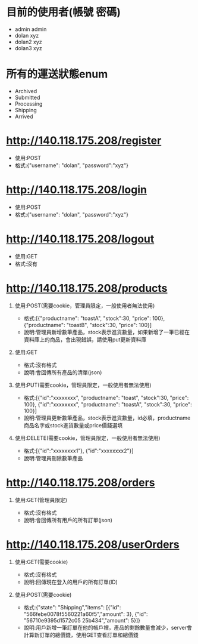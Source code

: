 目前的使用者(帳號 密碼)
=====
* admin     admin
* dolan     xyz
* dolan2    xyz
* dolan3    xyz

所有的運送狀態enum
=====
* Archived
* Submitted
* Processing
* Shipping
* Arrived

http://140.118.175.208/register
=====
* 使用:POST
* 格式:{"username": "dolan", "password":"xyz"}

http://140.118.175.208/login
=====
* 使用:POST
* 格式:{"username": "dolan", "password":"xyz"}

http://140.118.175.208/logout
=====
* 使用:GET
* 格式:沒有

http://140.118.175.208/products
=====
1. 使用:POST(需要cookie，管理員限定，一般使用者無法使用)

    * 格式:[{"productname": "toastA", "stock":30, "price": 100}, {"productname": "toastB", "stock":30, "price": 100}]
    * 說明:管理員新增數筆產品，stock表示進貨數量，如果新增了一筆已經在資料庫上的商品，會出現錯誤，請使用put更新資料庫

2. 使用:GET

    * 格式:沒有格式
    * 說明:會回傳所有產品的清單(json)

3. 使用:PUT(需要cookie，管理員限定，一般使用者無法使用)

    * 格式:[{"id":"xxxxxxxx", "productname": "toast", "stock":30, "price": 100}, {"id":"xxxxxxxx", "productname": "toastA", "stock":30, "price": 100}]
    * 說明:管理員更新數筆產品，stock表示進貨數量，id必填，productname商品名字或stock進貨數量或price價錢選填

4. 使用:DELETE(需要cookie，管理員限定，一般使用者無法使用)

    * 格式:[{"id":"xxxxxxxx1"}, {"id":"xxxxxxxx2"}]
    * 說明:管理員刪除數筆產品

http://140.118.175.208/orders
=====

1. 使用:GET(管理員限定)

    * 格式:沒有格式
    * 說明:會回傳所有用戶的所有訂單(json)


http://140.118.175.208/userOrders
=====

1. 使用:GET(需要cookie)

    * 格式:沒有格式
    * 說明:回傳現在登入的用戶的所有訂單(ID)

2. 使用:POST(需要cookie)

    * 格式:{"state": "Shipping","items": [{"id": "566febe0078f5560221a60f5","amount": 3}, {"id": "56710e9395d1572c05  25b434","amount": 5}]}
    * 說明:用戶新增一筆訂單在他的帳戶裡，產品的剩餘數量會減少，server會計算新訂單的總價錢，使用GET查看訂單和總價錢